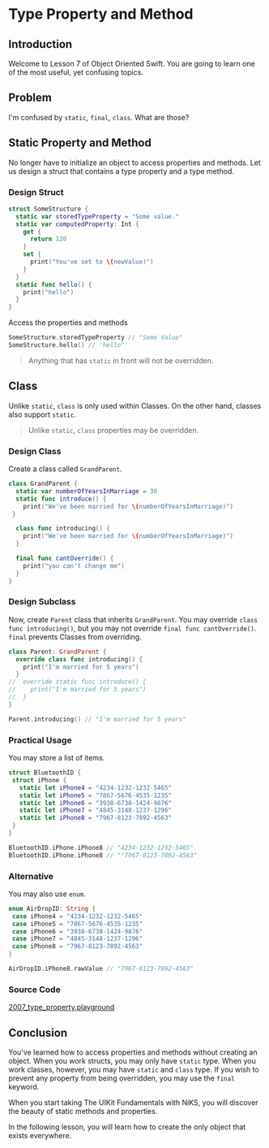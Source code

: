 # Type Property and Method

## Introduction
Welcome to Lesson 7 of Object Oriented Swift. You are going to learn one of the most useful, yet confusing topics.

## Problem
 I'm confused by `static`, `final`, `class`. What are those?

## Static Property and Method
No longer have to initialize an object to access properties and methods. Let us design a struct that contains a type property and a type method.

### Design Struct

```swift
struct SomeStructure {
  static var storedTypeProperty = "Some value."
  static var computedProperty: Int {
    get {
      return 120
    }
    set {
      print("You've set to \(newValue)")
    }
  }
  static func hello() {
    print("hello")
  }
}
```

Access the properties and methods

```swift
SomeStructure.storedTypeProperty // "Some Value"
SomeStructure.hello() // 'hello"'
```

> Anything that has `static` in front will not be overridden.

## Class
Unlike `static`, `class` is only used within Classes. On the other hand, classes also support `static`.

> Unlike `static`, `class` properties may be overridden.

### Design Class
Create a class called `GrandParent`.

```swift
class GrandParent {
  static var numberOfYearsInMarriage = 30
  static func introduce() {
    print("We've been married for \(numberOfYearsInMarriage)")
 }

  class func introducing() {
    print("We've been married for \(numberOfYearsInMarriage)")
  }

  final func cantOverride() {
    print("you can't change me")
  }
}
```

### Design Subclass
Now, create `Parent` class that inherits `GrandParent`.  You may override `class func introducing()`, but you may not override `final func cantOverride()`. `final` prevents Classes from overriding.

```swift
class Parent: GrandParent {
  override class func introducing() {
    print("I'm married for 5 years")
  }
//  override static func introduce() {
//    print("I'm married for 5 years")
//  }
}

Parent.introducing() // "I'm married for 5 years"
```


### Practical Usage
You may store a list of items.

```swift
struct BluetoothID {
 struct iPhone {
   static let iPhone4 = "4234-1232-1232-5465"
   static let iPhone5 = "7867-5676-4535-1235"
   static let iPhone6 = "3938-6738-1424-9876"
   static let iPhone7 = "4845-3148-1237-1296"
   static let iPhone8 = "7967-8123-7892-4563"
 }
}
```

```swift
BluetoothID.iPhone.iPhone8 // "4234-1232-1232-5465"
BluetoothID.iPhone.iPhone8 // ""7967-8123-7892-4563"
```

### Alternative

You may also use `enum`.
```swift
enum AirDropID: String {
 case iPhone4 = "4234-1232-1232-5465"
 case iPhone5 = "7867-5676-4535-1235"
 case iPhone6 = "3938-6738-1424-9876"
 case iPhone7 = "4845-3148-1237-1296"
 case iPhone8 = "7967-8123-7892-4563"
}

AirDropID.iPhone8.rawValue // "7967-8123-7892-4563"
```

### Source Code
[2007_type_property.playground](https://www.dropbox.com/sh/y4cqhy4v912e01a/AABxIMrWsWch3h3C693Q2gWAa?dl=0)


## Conclusion
You've learned how to access properties and methods without creating an object. When you work structs, you may only have `static` type. When you work classes, however, you may have `static` and `class` type. If you wish to prevent any property from being overridden, you may use the `final` keyword.

When you start taking The UIKit Fundamentals with NiKS, you will discover the beauty of static methods and properties.

In the following lesson, you will learn how to create the only object that exists everywhere.


